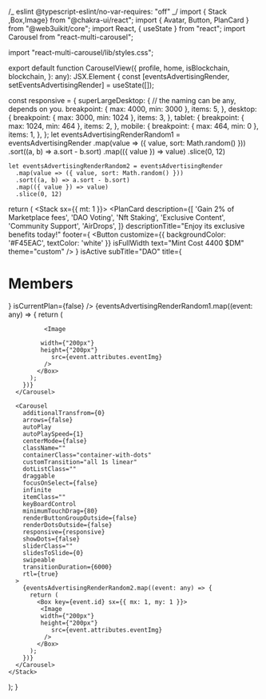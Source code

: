 /_ eslint @typescript-eslint/no-var-requires: "off" _/
import { Stack ,Box,Image} from "@chakra-ui/react";
import { Avatar, Button, PlanCard } from "@web3uikit/core";
import React, { useState } from "react";
import Carousel from "react-multi-carousel";

import "react-multi-carousel/lib/styles.css";

export default function CarouselView({
profile,
home,
isBlockchain,
blockchain,
}: any): JSX.Element {
const [eventsAdvertisingRender, setEventsAdvertisingRender] = useState([]);

const responsive = {
superLargeDesktop: {
// the naming can be any, depends on you.
breakpoint: { max: 4000, min: 3000 },
items: 5,
},
desktop: {
breakpoint: { max: 3000, min: 1024 },
items: 3,
},
tablet: {
breakpoint: { max: 1024, min: 464 },
items: 2,
},
mobile: {
breakpoint: { max: 464, min: 0 },
items: 1,
},
};
let eventsAdvertisingRenderRandom1 = eventsAdvertisingRender
.map(value => ({ value, sort: Math.random() }))
.sort((a, b) => a.sort - b.sort)
.map(({ value }) => value)
.slice(0, 12)

    let eventsAdvertisingRenderRandom2 = eventsAdvertisingRender
      .map(value => ({ value, sort: Math.random() }))
      .sort((a, b) => a.sort - b.sort)
      .map(({ value }) => value)
      .slice(0, 12)

return (
<Stack sx={{ mt: 1 }}>
<PlanCard
description={[
'Gain 2% of Marketplace fees',
'DAO Voting',
'Nft Staking',
'Exclusive Content',
'Community Support',
'AirDrops',
]}
descriptionTitle="Enjoy its exclusive benefits today!"
footer={
<Button
customize={{ backgroundColor: '#F45EAC', textColor: 'white' }}
isFullWidth
text="Mint Cost 4400 $DM"
theme="custom"
/>
}
isActive
subTitle="DAO"
title={
<h1 style={{ color: '#041836', fontSize: '34px' }}>
<strong>Members </strong>
<Box
style={{
                      marginTop: 10,
                      marginBottom: 10,
                      width: '100%',
                      alignSelf: 'center',
                      justifyContent: 'center',
                      alignItems: 'center',
                    }} >
<Avatar
                      image="https://cootiesv2.mypinata.cloud/ipfs/QmXpXkZVWDE26o14rs3FJht78TNvVopWG7xQoCCZy24EX2"
                      isRounded
                      size={140}
                      theme="image"
                    />
</Box>
</h1>
}
isCurrentPlan={false}
/>
<Carousel
        additionalTransfrom={0}
        arrows={false}
        autoPlay
        autoPlaySpeed={1}
        centerMode={false}
        className=""
        containerClass="container-with-dots"
        customTransition="all 1s linear"
        dotListClass=""
        draggable
        focusOnSelect={false}
        infinite
        itemClass=""
        keyBoardControl
        minimumTouchDrag={80}
        renderButtonGroupOutside={false}
        renderDotsOutside={false}
        responsive={responsive}
        showDots={false}
        sliderClass=""
        slidesToSlide={0}
        swipeable
        transitionDuration={6000}
        rtl={false}
      >
{eventsAdvertisingRenderRandom1.map((event: any) => {
return (
<Box key={event.id} sx={{ mx: 1, my: 1 }}>

              <Image

             width={"200px"}
             height={"200px"}
                src={event.attributes.eventImg}
              />
            </Box>
          );
        })}
      </Carousel>

      <Carousel
        additionalTransfrom={0}
        arrows={false}
        autoPlay
        autoPlaySpeed={1}
        centerMode={false}
        className=""
        containerClass="container-with-dots"
        customTransition="all 1s linear"
        dotListClass=""
        draggable
        focusOnSelect={false}
        infinite
        itemClass=""
        keyBoardControl
        minimumTouchDrag={80}
        renderButtonGroupOutside={false}
        renderDotsOutside={false}
        responsive={responsive}
        showDots={false}
        sliderClass=""
        slidesToSlide={0}
        swipeable
        transitionDuration={6000}
        rtl={true}
      >
        {eventsAdvertisingRenderRandom2.map((event: any) => {
          return (
            <Box key={event.id} sx={{ mx: 1, my: 1 }}>
             <Image
             width={"200px"}
             height={"200px"}
                src={event.attributes.eventImg}
              />
            </Box>
          );
        })}
      </Carousel>
    </Stack>

);
}
